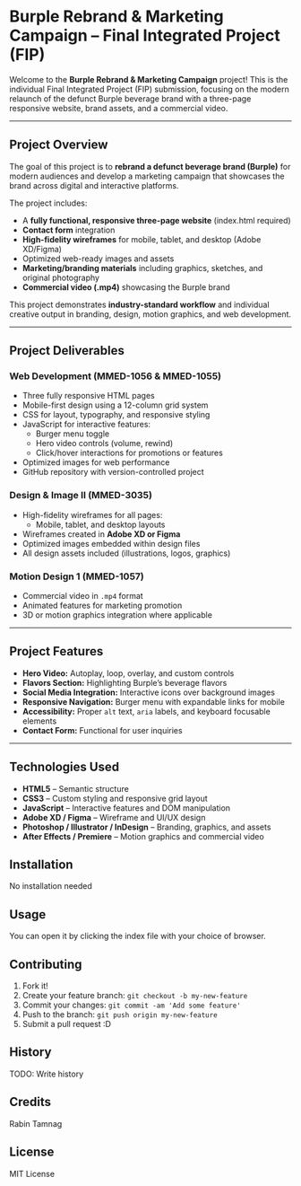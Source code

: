 # Burple Rebrand & Marketing Campaign – Final Integrated Project (FIP)

Welcome to the **Burple Rebrand & Marketing Campaign** project! This is the individual Final Integrated Project (FIP) submission, focusing on the modern relaunch of the defunct Burple beverage brand with a three-page responsive website, brand assets, and a commercial video.

---

## Project Overview
The goal of this project is to **rebrand a defunct beverage brand (Burple)** for modern audiences and develop a marketing campaign that showcases the brand across digital and interactive platforms.

The project includes:

- A **fully functional, responsive three-page website** (index.html required)
- **Contact form** integration
- **High-fidelity wireframes** for mobile, tablet, and desktop (Adobe XD/Figma)
- Optimized web-ready images and assets
- **Marketing/branding materials** including graphics, sketches, and original photography
- **Commercial video (.mp4)** showcasing the Burple brand

This project demonstrates **industry-standard workflow** and individual creative output in branding, design, motion graphics, and web development.

---

## Project Deliverables

### Web Development (MMED-1056 & MMED-1055)
- Three fully responsive HTML pages
- Mobile-first design using a 12-column grid system
- CSS for layout, typography, and responsive styling
- JavaScript for interactive features:
  - Burger menu toggle
  - Hero video controls (volume, rewind)
  - Click/hover interactions for promotions or features
- Optimized images for web performance
- GitHub repository with version-controlled project

### Design & Image II (MMED-3035)
- High-fidelity wireframes for all pages:
  - Mobile, tablet, and desktop layouts
- Wireframes created in **Adobe XD or Figma**
- Optimized images embedded within design files
- All design assets included (illustrations, logos, graphics)

### Motion Design 1 (MMED-1057)
- Commercial video in `.mp4` format
- Animated features for marketing promotion
- 3D or motion graphics integration where applicable

---

## Project Features
- **Hero Video:** Autoplay, loop, overlay, and custom controls
- **Flavors Section:** Highlighting Burple’s beverage flavors
- **Social Media Integration:** Interactive icons over background images
- **Responsive Navigation:** Burger menu with expandable links for mobile
- **Accessibility:** Proper `alt` text, `aria` labels, and keyboard focusable elements
- **Contact Form:** Functional for user inquiries

---

## Technologies Used
- **HTML5** – Semantic structure
- **CSS3** – Custom styling and responsive grid layout
- **JavaScript** – Interactive features and DOM manipulation
- **Adobe XD / Figma** – Wireframe and UI/UX design
- **Photoshop / Illustrator / InDesign** – Branding, graphics, and assets
- **After Effects / Premiere** – Motion graphics and commercial video



## Installation  
No installation needed  

## Usage  
You can open it by clicking the index file with your choice of browser.  

## Contributing  
1. Fork it!  
2. Create your feature branch: `git checkout -b my-new-feature`  
3. Commit your changes: `git commit -am 'Add some feature'`  
4. Push to the branch: `git push origin my-new-feature`  
5. Submit a pull request :D  

## History  
TODO: Write history  

## Credits  
Rabin Tamnag  

## License  
MIT License  